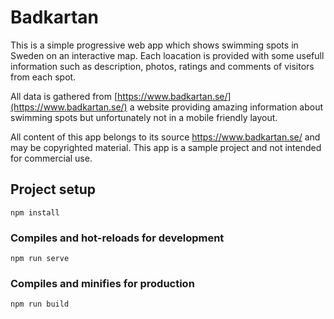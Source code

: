 # Badkartan

This is a simple progressive web app which shows swimming spots in Sweden on an interactive map. Each loacation is provided with some usefull information such as description, photos, ratings and comments of visitors from each spot.

All data is gathered from [https://www.badkartan.se/](https://www.badkartan.se/) a website providing amazing information about swimming spots but unfortunately not in a mobile friendly layout.

All content of this app belongs to its source https://www.badkartan.se/ and may be copyrighted material. This app is a sample project and not intended for commercial use.


## Project setup
```
npm install
```

### Compiles and hot-reloads for development
```
npm run serve
```

### Compiles and minifies for production
```
npm run build
```